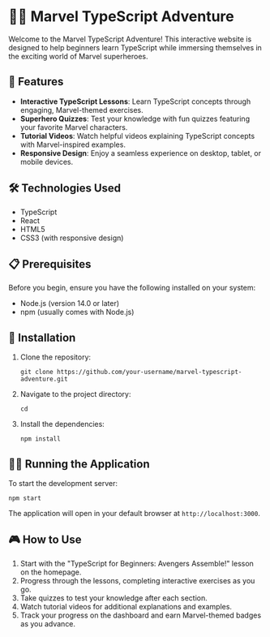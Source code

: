 # 🦸‍♂️ Marvel TypeScript Adventure

Welcome to the Marvel TypeScript Adventure! This interactive website is designed to help beginners learn TypeScript while immersing themselves in the exciting world of Marvel superheroes.

## 🚀 Features

- **Interactive TypeScript Lessons**: Learn TypeScript concepts through engaging, Marvel-themed exercises.
- **Superhero Quizzes**: Test your knowledge with fun quizzes featuring your favorite Marvel characters.
- **Tutorial Videos**: Watch helpful videos explaining TypeScript concepts with Marvel-inspired examples.
- **Responsive Design**: Enjoy a seamless experience on desktop, tablet, or mobile devices.

## 🛠️ Technologies Used

- TypeScript
- React
- HTML5
- CSS3 (with responsive design)

## 📋 Prerequisites

Before you begin, ensure you have the following installed on your system:

- Node.js (version 14.0 or later)
- npm (usually comes with Node.js)

## 🔧 Installation

1. Clone the repository:
   ```
   git clone https://github.com/your-username/marvel-typescript-adventure.git
   ```

2. Navigate to the project directory:
   ```
   cd 
   ```

3. Install the dependencies:
   ```
   npm install
   ```

## 🏃‍♂️ Running the Application

To start the development server:

```
npm start
```

The application will open in your default browser at `http://localhost:3000`.

## 🎮 How to Use

1. Start with the "TypeScript for Beginners: Avengers Assemble!" lesson on the homepage.
2. Progress through the lessons, completing interactive exercises as you go.
3. Take quizzes to test your knowledge after each section.
4. Watch tutorial videos for additional explanations and examples.
5. Track your progress on the dashboard and earn Marvel-themed badges as you advance.
